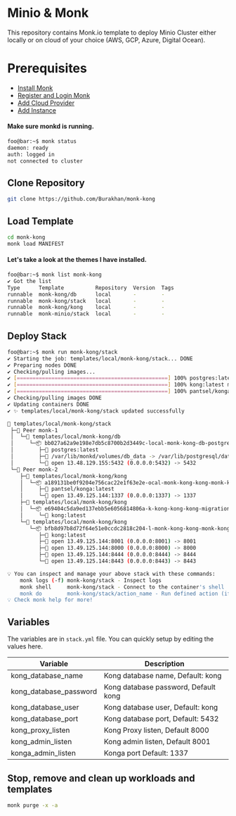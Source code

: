 # Minio & Monk
This repository contains Monk.io template to deploy Minio Cluster either locally or on cloud of your choice (AWS, GCP, Azure, Digital Ocean).

# Prerequisites
- [Install Monk](https://docs.monk.io/docs/get-monk)
- [Register and Login Monk](https://docs.monk.io/docs/acc-and-auth)
- [Add Cloud Provider](https://docs.monk.io/docs/cloud-provider)
- [Add Instance](https://docs.monk.io/docs/multi-cloud)

#### Make sure monkd is running.
```bash
foo@bar:~$ monk status
daemon: ready
auth: logged in
not connected to cluster
```

## Clone Repository
```bash
git clone https://github.com/Burakhan/monk-kong
```

## Load Template
```bash
cd monk-kong
monk load MANIFEST
```


#### Let's take a look at the themes I have installed.
```bash
foo@bar:~$ monk list monk-kong
✔ Got the list
Type      Template          Repository  Version  Tags
runnable  monk-kong/db      local       -        -
runnable  monk-kong/stack   local       -        -
runnable  monk-kong/kong    local       -        -
runnable  monk-minio/stack  local       -        -

```

## Deploy Stack
```bash
foo@bar:~$ monk run monk-kong/stack
✔ Starting the job: templates/local/monk-kong/stack... DONE
✔ Preparing nodes DONE
✔ Checking/pulling images...
✔ [================================================] 100% postgres:latest monk-1
✔ [================================================] 100% kong:latest monk-2
✔ [================================================] 100% pantsel/konga:latest monk-2
✔ Checking/pulling images DONE
✔ Updating containers DONE
✔ ✨ templates/local/monk-kong/stack updated successfully

🔩 templates/local/monk-kong/stack
 ├─🧊 Peer monk-1
 │  └─🔩 templates/local/monk-kong/db
 │     └─📦 bb027a62a9e198e7db5c8700b2d3449c-local-monk-kong-db-postgres
 │        ├─🧩 postgres:latest
 │        ├─💾 /var/lib/monkd/volumes/db_data -> /var/lib/postgresql/data
 │        └─🔌 open 13.48.129.155:5432 (0.0.0.0:5432) -> 5432
 └─🧊 Peer monk-2
    ├─🔩 templates/local/monk-kong/kong
    │  └─📦 a189131be0f9204e756cac22e1f63e2e-ocal-monk-kong-kong-monk-konga
    │     ├─🧩 pantsel/konga:latest
    │     └─🔌 open 13.49.125.144:1337 (0.0.0.0:1337) -> 1337
    ├─🔩 templates/local/monk-kong/kong
    │  └─📦 e69404c5da9ed137ebb5e6056814806a-k-kong-kong-kong-migrations-up
    │     └─🧩 kong:latest
    └─🔩 templates/local/monk-kong/kong
       └─📦 bfb8d97b8d72f64e51e0ccdc2818c204-l-monk-kong-kong-monk-kong-app
          ├─🧩 kong:latest
          ├─🔌 open 13.49.125.144:8001 (0.0.0.0:8001) -> 8001
          ├─🔌 open 13.49.125.144:8000 (0.0.0.0:8000) -> 8000
          ├─🔌 open 13.49.125.144:8444 (0.0.0.0:8444) -> 8444
          └─🔌 open 13.49.125.144:8443 (0.0.0.0:8443) -> 8443

💡 You can inspect and manage your above stack with these commands:
	monk logs (-f) monk-kong/stack - Inspect logs
	monk shell     monk-kong/stack - Connect to the container's shell
	monk do        monk-kong/stack/action_name - Run defined action (if exists)
💡 Check monk help for more!
```


## Variables
The variables are in `stack.yml` file. You can quickly setup by editing the values here.

| Variable                     	| Description                               	|
|------------------------------	|-------------------------------------------	|
| kong_database_name            | Kong database name, Default: kong 	               |
| kong_database_password        | Kong database password, Default kong                     	|
| kong_database_user            | Kong database user, Default: kong                     	|
| kong_database_port            | Kong database port, Default: 5432                     	|
| kong_proxy_listen             | Kong Proxy listen, Default 8000                     	|
| kong_admin_listen               | Kong admin listen, Default 8001                     	|
| konga_admin_listen               | Konga port Default: 1337                     	|



## Stop, remove and clean up workloads and templates

```bash
monk purge -x -a
```